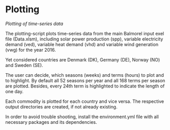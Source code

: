 # Plotting
*Plotting of time-series data*

The plotting-script plots time-series data from the main Balmorel input exel file (Data.xlsm), including solar power production (spp), variable electricity demand (ved), variable heat demand (vhd) and variable wind generation (vwg) for the year 2016.

Yet considered countries are Denmark (DK), Germany (DE), Norway (NO) and Sweden (SE).


The user can decide, which seasons (weeks) and terms (hours) to plot and to highlight. By default all 52 seasons per year and all 168 terms per season are plotted. Besides, every 24th term is highlighted to indicate the length of one day.

Each commodity is plotted for each country and vice versa. The respective output directories are created, if not already existing.


In order to avoid trouble shooting, install the environment.yml file with all necessary packages and its dependencies.
